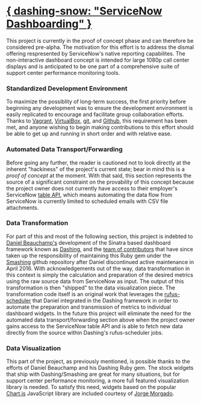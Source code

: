 # [{ dashing-snow: "ServiceNow Dashboarding" }](https://github.com/sysconwatch/dashing-snow/wiki)
This project is currently in the proof of concept phase and can therefore be considered pre-alpha. The motivation for this effort is to address the dismal offering respresented by ServiceNow's native reporting capabilites. The non-interactive dashboard concept is intended for large 1080p call center displays and is anticipated to be one part of a comprehensive suite of support center performance monitoring tools.

### Standardized Development Environment
To maximize the possiblity of long-term success, the first priority before beginning any development was to ensure the development environment is easily replicated to encourage and facilitate group collaboration efforts. Thanks to [Vagrant](http://www.vagrantup.com), [VirtualBox](https://www.virtualbox.org/wiki/Downloads), [git](https://git-scm.com/), and [Github](https://github.com/), this requirement has been met, and anyone wishing to begin making contributions to this effort should be able to get up and running in short order and with relative ease.

### Automated Data Transport/Forwarding
Before going any further, the reader is cautioned not to look directly at the inherent "hackiness" of the project's current state; bear in mind this is a _proof of concept_ at the moment. With that said, this section represents the source of a significant constraint on the provability of this concept because the project owner does not currently have access to their employer's ServiceNow [table API](http://wiki.servicenow.com/index.php?title=Table_API#gsc.tab=0), which means automating the data flow from ServiceNow is currently limited to scheduled emails with CSV file attachments.

### Data Transformation
For part of this and most of the following section, this project is indebted to [Daniel Beauchamp's](https://github.com/pushmatrix?tab=repositories) development of the Sinatra based dashboard framework known as [Dashing](http://dashing.io/), and the [team of contributors](https://github.com/SmashingDashboard/smashing/graphs/contributors) that have since taken up the responsibility of maintaining this Ruby gem under the [Smashing](https://github.com/SmashingDashboard/smashing) github repository after Daniel discontinued active maintenance in April 2016.
With acknowledgements out of the way, data transformation in this context is simply the calculation and preparation of the desired metrics using the raw source data from ServiceNow as input. The output of this transformation is then "shipped" to the data visualization piece. The transformation code itself is an original work that leverages the [rufus-scheduler](https://github.com/jmettraux/rufus-scheduler#readme) that Daniel integrated in the Dashing framework in order to automate the preparation and transmission of metrics to individual dashboard widgets. In the future this project will eliminate the need for the automated data transport/forwarding section above when the project owner gains access to the ServiceNow table API and is able to fetch new data directly from the source within Dashing's rufus-scheduler jobs.

### Data Visualization
This part of the project, as previously mentioned, is possible thanks to the efforts of Daniel Beauchamp and his Dashing Ruby gem. The stock widgets that ship with Dashing/Smashing are great for many situations, but for support center performance monitoring, a more full featured visualization library is needed. To satisfy this need, widgets based on the popular [Chart.js](http://www.chartjs.org/docs/) JavaScript library are included courtesy of [Jorge Morgado](https://github.com/jorgemorgado).